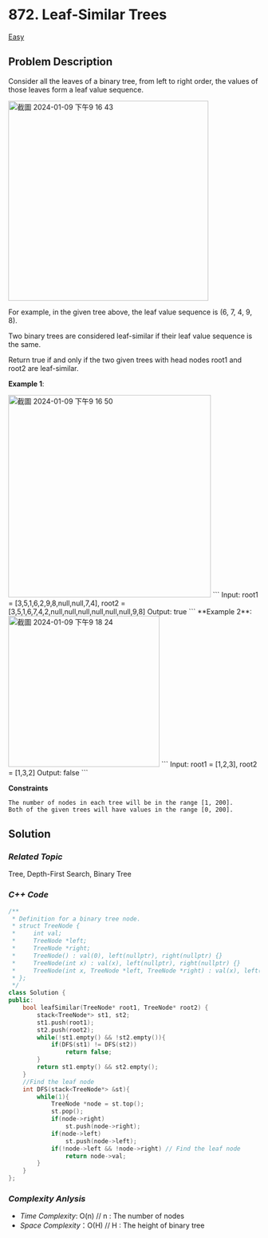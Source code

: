 # 872. Leaf-Similar Trees
[Easy](https://leetcode.com/problems/leaf-similar-trees/description/)

## Problem Description

Consider all the leaves of a binary tree, from left to right order, the values of those leaves form a leaf value sequence.

<img width="401" alt="截圖 2024-01-09 下午9 16 43" src="https://github.com/Eddiecc06/LeetCode/assets/18256877/d7967883-6f38-4c67-94ef-07d4e8b953d1">

For example, in the given tree above, the leaf value sequence is (6, 7, 4, 9, 8).

Two binary trees are considered leaf-similar if their leaf value sequence is the same.

Return true if and only if the two given trees with head nodes root1 and root2 are leaf-similar.


**Example 1**:

<img width="406" alt="截圖 2024-01-09 下午9 16 50" src="https://github.com/Eddiecc06/LeetCode/assets/18256877/9965dfd5-63d8-4fe5-8659-6dbfcf9ec531">
```
Input: root1 = [3,5,1,6,2,9,8,null,null,7,4], root2 = [3,5,1,6,7,4,2,null,null,null,null,null,null,9,8]
Output: true
```
**Example 2**:

<img width="303" alt="截圖 2024-01-09 下午9 18 24" src="https://github.com/Eddiecc06/LeetCode/assets/18256877/693f71ae-524e-4b2c-ba88-1da1a2917353">
```
Input: root1 = [1,2,3], root2 = [1,3,2]
Output: false
```

**Constraints**
```
The number of nodes in each tree will be in the range [1, 200].
Both of the given trees will have values in the range [0, 200].
```

## Solution

### _Related Topic_
   Tree, Depth-First Search, Binary Tree

### _C++ Code_
```cpp
/**
 * Definition for a binary tree node.
 * struct TreeNode {
 *     int val;
 *     TreeNode *left;
 *     TreeNode *right;
 *     TreeNode() : val(0), left(nullptr), right(nullptr) {}
 *     TreeNode(int x) : val(x), left(nullptr), right(nullptr) {}
 *     TreeNode(int x, TreeNode *left, TreeNode *right) : val(x), left(left), right(right) {}
 * };
 */
class Solution {
public:
    bool leafSimilar(TreeNode* root1, TreeNode* root2) {
        stack<TreeNode*> st1, st2;
        st1.push(root1);
        st2.push(root2);
        while(!st1.empty() && !st2.empty()){
            if(DFS(st1) != DFS(st2))
                return false;
        }
        return st1.empty() && st2.empty();
    }
    //Find the leaf node
    int DFS(stack<TreeNode*> &st){
        while(1){
            TreeNode *node = st.top();
            st.pop();
            if(node->right)
                st.push(node->right);
            if(node->left)
                st.push(node->left);
            if(!node->left && !node->right) // Find the leaf node
                return node->val;
        }
    }
};
```

### _Complexity Anlysis_
- _Time Complexity_: O(n) // n : The number of nodes
- _Space Complexity_：O(H) // H : The height of binary tree
